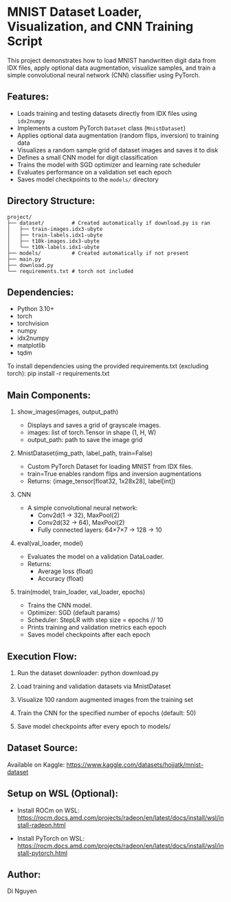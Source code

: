 MNIST Dataset Loader, Visualization, and CNN Training Script
=============================================================

This project demonstrates how to load MNIST handwritten digit data from IDX files,
apply optional data augmentation, visualize samples, and train a simple convolutional
neural network (CNN) classifier using PyTorch.

Features:
---------
- Loads training and testing datasets directly from IDX files using `idx2numpy`
- Implements a custom PyTorch `Dataset` class (`MnistDataset`)
- Applies optional data augmentation (random flips, inversion) to training data
- Visualizes a random sample grid of dataset images and saves it to disk
- Defines a small CNN model for digit classification
- Trains the model with SGD optimizer and learning rate scheduler
- Evaluates performance on a validation set each epoch
- Saves model checkpoints to the `models/` directory

Directory Structure:
--------------------
```
project/
├── dataset/         # Created automatically if download.py is ran
│   ├── train-images.idx3-ubyte
│   ├── train-labels.idx1-ubyte
│   ├── t10k-images.idx3-ubyte
│   └── t10k-labels.idx1-ubyte
├── models/          # Created automatically if not present
├── main.py
├── download.py
└── requirements.txt # torch not included
```

Dependencies:
-------------
- Python 3.10+
- torch
- torchvision
- numpy
- idx2numpy
- matplotlib
- tqdm

To install dependencies using the provided requirements.txt (excluding torch):
    pip install -r requirements.txt

Main Components:
----------------
1. show_images(images, output_path)
   - Displays and saves a grid of grayscale images.
   - images: list of torch.Tensor in shape (1, H, W)
   - output_path: path to save the image grid

2. MnistDataset(img_path, label_path, train=False)
   - Custom PyTorch Dataset for loading MNIST from IDX files.
   - train=True enables random flips and inversion augmentations
   - Returns: (image_tensor[float32, 1x28x28], label[int])

3. CNN
   - A simple convolutional neural network:
     - Conv2d(1 → 32), MaxPool(2)
     - Conv2d(32 → 64), MaxPool(2)
     - Fully connected layers: 64×7×7 → 128 → 10

4. eval(val_loader, model)
   - Evaluates the model on a validation DataLoader.
   - Returns:
     - Average loss (float)
     - Accuracy (float)

5. train(model, train_loader, val_loader, epochs)
   - Trains the CNN model.
   - Optimizer: SGD (default params)
   - Scheduler: StepLR with step size = epochs // 10
   - Prints training and validation metrics each epoch
   - Saves model checkpoints after each epoch

Execution Flow:
---------------
1. Run the dataset downloader:
       python download.py

2. Load training and validation datasets via MnistDataset

3. Visualize 100 random augmented images from the training set

4. Train the CNN for the specified number of epochs (default: 50)

5. Save model checkpoints after every epoch to models/

Dataset Source:
---------------
Available on Kaggle:
https://www.kaggle.com/datasets/hojjatk/mnist-dataset

Setup on WSL (Optional):
------------------------
- Install ROCm on WSL:
  https://rocm.docs.amd.com/projects/radeon/en/latest/docs/install/wsl/install-radeon.html

- Install PyTorch on WSL:
  https://rocm.docs.amd.com/projects/radeon/en/latest/docs/install/wsl/install-pytorch.html

Author:
-------
Di Nguyen
